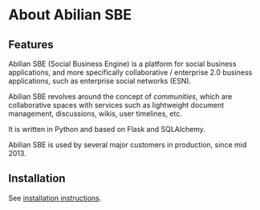 # About Abilian SBE

## Features

Abilian SBE (Social Business Engine) is a platform for social business applications, and more specifically collaborative / enterprise 2.0 business applications, such as enterprise social networks (ESN).

Abilian SBE revolves around the concept of *communities*, which are collaborative spaces with services such as lightweight document management, discussions, wikis, user timelines, etc.

It is written in Python and based on Flask and SQLAlchemy.

Abilian SBE is used by several major customers in production, since mid 2013.


## Installation

See [installation instructions](./installation.md).
